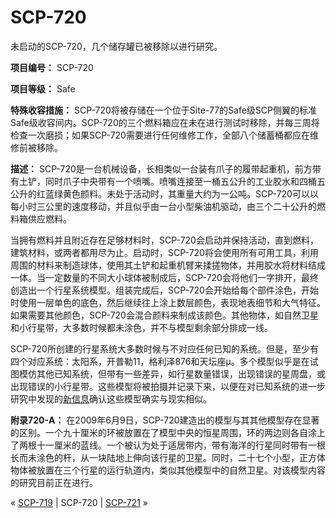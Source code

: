 # SCP-720
                        




未启动的SCP-720，几个储存罐已被移除以进行研究。



**项目编号：** SCP-720

**项目等级：** Safe

**特殊收容措施：** SCP-720将被存储在一个位于Site-77的Safe级SCP侧翼的标准Safe级收容间内。SCP-720的三个燃料箱应在未在进行测试时移除，并每三周将检查一次磨损；如果SCP-720需要进行任何维修工作，全部八个储蓄桶都应在维修前被移除。

**描述：** SCP-720是一台机械设备，长相类似一台装有爪子的履带起重机，前方带有土铲，同时爪子中央带有一个喷嘴。喷嘴连接至一桶五公升的工业胶水和四桶五公升的红蓝绿黄色颜料。未处于活动时，其重量大约为一公吨。SCP-720可以以每小时三公里的速度移动，并且似乎由一台小型柴油机驱动，由三个二十公升的燃料箱供应燃料。

当拥有燃料并且附近存在足够材料时，SCP-720会启动并保持活动，直到燃料，建筑材料，或两者都用尽为止。启动时，SCP-720将会使用所有可用工具，利用周围的材料来制造球体，使用其土铲和起重机臂来揉搓物体，并用胶水将材料结成一体。当一定数量的不同大小球体被制成后，SCP-720会将他们一字排开，最终创造出一个行星系统模型。组装完成后，SCP-720会开始给每个部件涂色，开始时使用一层单色的底色，然后继续往上涂上数层颜色，表现地表细节和大气特征。如果需要其他颜色，SCP-720会混合颜料来制成该颜色。其他物体，如自然卫星和小行星带，大多数时候都未涂色，并不与模型剩余部分排成一线。

SCP-720所创建的行星系统大多数时候与不对应任何已知的系统。但是，至少有四个对应系统：太阳系，开普勒11，格利泽876和天坛座μ。多个模型似乎是在试图模仿其他已知系统，但带有一些差异，如行星数量错误，出现错误的星周盘，或出现错误的小行星带。这些模型将被拍摄并记录下来，以便在对已知系统的进一步研究中发现的[新信息](/scp-1683)确认这些模型确实与现实相似。

**附录720-A：** 在2009年6月9日，SCP-720建造出的模型与其其他模型存在显著的区别。一个九十厘米的环被放置在了模型中央的恒星周围，环的两边则各自涂上了两根十一厘米的蓝线。一个被认为处于适居带内，带有海洋的行星同时带有一根长而未涂色的杆，从一块陆地上伸向该行星的卫星。同时，二十七个小型，正方体物体被放置在三个行星的运行轨道内，类似其他模型中的自然卫星。对该模型内容的研究目前正在进行。



« [SCP-719](/scp-719) | SCP-720 | [SCP-721](/scp-721) »





                    